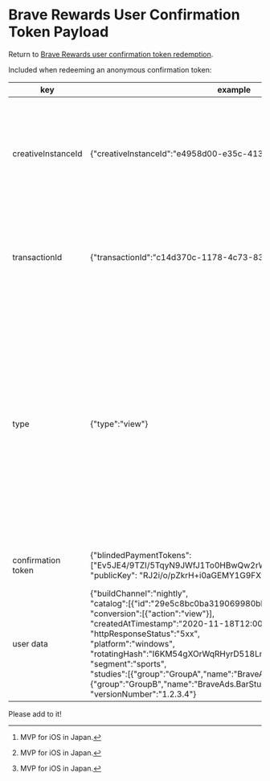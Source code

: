 # Brave Rewards User Confirmation Token Payload

Return to [Brave Rewards user confirmation token redemption](../../utility/redeem_confirmation/reward/README.md).

Included when redeeming an anonymous confirmation token:

| key  | example  | description  |
| ---  | ---  | ---  |
| creativeInstanceId  | {"creativeInstanceId":"e4958d00-e35c-4134-a408-1fbcf274d5ae"}  | An id that references the specific ad creative that the user engaged with. This will be the same for any user that engages with this ad.  |
| transactionId  | {"transactionId":"c14d370c-1178-4c73-8385-1cfa17200646"}  | A unique id for the transaction, which is not linkable between confirmation token redemptions.  |
| type  | {"type":"view"}  | Action or interaction that occurred within an advertisement, such as a user clicking the ad.<br><br>Supported types:<br><br>- view<br>- click<br>- landed<br>- conversion<br>- media_play[^1]<br>- media_25[^1]<br>- media_100[^1]<br>- upvote<br>- downvote<br>- flag<br>- bookmark &nbsp;&nbsp;&nbsp;&nbsp;&nbsp;&nbsp;&nbsp;&nbsp;&nbsp;&nbsp;&nbsp;&nbsp;&nbsp;&nbsp;&nbsp;&nbsp;&nbsp;&nbsp;&nbsp;&nbsp;&nbsp;&nbsp;&nbsp;&nbsp;&nbsp;&nbsp;&nbsp;  |
| confirmation token  | {"blindedPaymentTokens": ["Ev5JE4/9TZI/5TqyN9JWfJ1To0HBwQw2rWeAPcdjX3Q="],<br> "publicKey": "RJ2i/o/pZkrH+i0aGEMY1G9FXtd7Q7gfRi3YdNRnDDk="}  | See [security and privacy model for ad confirmations](https://github.com/brave/brave-browser/wiki/Security-and-privacy-model-for-ad-confirmations).  |
| user data  | {"buildChannel":"nightly",<br>"catalog":[{"id":"29e5c8bc0ba319069980bb390d8e8f9b58c05a20"}],<br>"conversion":[{"action":"view"}],<br>"createdAtTimestamp":"2020-11-18T12:00:00.000Z",<br>"httpResponseStatus":"5xx",<br>"platform":"windows",<br>"rotatingHash":"I6KM54gXOrWqRHyrD518LmhePLHpIk4KSgCKOl0e3sc=",<br>"segment":"sports",<br>"studies":[{"group":"GroupA","name":"BraveAds.FooStudy"},{"group":"GroupB","name":"BraveAds.BarStudy"}],<br>"versionNumber":"1.2.3.4"}  | See [user data](../../user_data/README.md#brave-rewards-users).  |

Please add to it!

[^1]: MVP for iOS in Japan.
